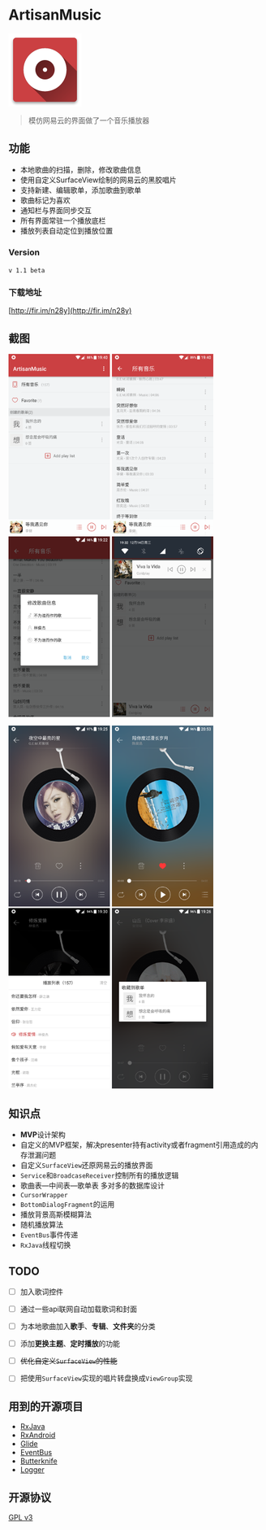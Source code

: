 # ArtisanMusic
![image](https://github.com/howshea/ArtisanMusic/raw/master/Screenshots/ic_launcher.png)
> 模仿网易云的界面做了一个音乐播放器

## 功能
- 本地歌曲的扫描，删除，修改歌曲信息
- 使用自定义SurfaceView绘制的网易云的黑胶唱片
- 支持新建、编辑歌单，添加歌曲到歌单 
- 歌曲标记为喜欢
- 通知栏与界面同步交互
- 所有界面常驻一个播放底栏
- 播放列表自动定位到播放位置

### Version
`v 1.1 beta`

### 下载地址
[http://fir.im/n28y](http://fir.im/n28y)

## 截图
<img src="https://github.com/howshea/ArtisanMusic/raw/master/Screenshots/Screenshot_20161214-194027.png" width=200>  <img src="https://github.com/howshea/ArtisanMusic/raw/master/Screenshots/Screenshot_20161214-194017.png" width=200>   <img src="https://github.com/howshea/ArtisanMusic/raw/master/Screenshots/Screenshot_20161214-192246.png" width=200>   <img src="https://github.com/howshea/ArtisanMusic/raw/master/Screenshots/Screenshot_20161214-193209.png" width=200>

<img src="https://github.com/howshea/ArtisanMusic/raw/master/Screenshots/Screenshot_20161214-192520.png" width=200>  <img src="https://github.com/howshea/ArtisanMusic/raw/master/Screenshots/Screenshot_20161214-205357.png" width=200>   <img src="https://github.com/howshea/ArtisanMusic/raw/master/Screenshots/Screenshot_20161214-193007.png" width=200>   <img src="https://github.com/howshea/ArtisanMusic/raw/master/Screenshots/Screenshot_20161214-192644.png" width=200>

## 知识点
- **MVP**设计架构
- 自定义的MVP框架，解决presenter持有activity或者fragment引用造成的内存泄漏问题
- 自定义`SurfaceView`还原网易云的播放界面
- `Service`和`BroadcaseReceiver`控制所有的播放逻辑
- 歌曲表—中间表—歌单表 多对多的数据库设计
- `CursorWrapper`
- `BottomDialogFragment`的运用
- 播放背景高斯模糊算法
- 随机播放算法
- `EventBus`事件传递
- `RxJava`线程切换

## TODO
- [ ] 加入歌词控件
- [ ] 通过一些api联网自动加载歌词和封面
- [ ] 为本地歌曲加入**歌手**、**专辑**、**文件夹**的分类
- [ ] 添加**更换主题**、**定时播放**的功能
- [ ] ~~优化自定义`SurfaceView`的性能~~
- [ ] 把使用`SurfaceView`实现的唱片转盘换成`ViewGroup`实现


## 用到的开源项目
- [RxJava](https://github.com/ReactiveX/RxJava)
- [RxAndroid](https://github.com/ReactiveX/RxAndroid)
- [Glide](https://github.com/bumptech/glide)
- [EventBus](https://github.com/greenrobot/EventBus)
- [Butterknife](https://github.com/JakeWharton/butterknife)
- [Logger](https://github.com/orhanobut/logger)

## 开源协议
[GPL v3 ](https://github.com/howshea/ArtisanMusic/raw/master/LICENSE)
